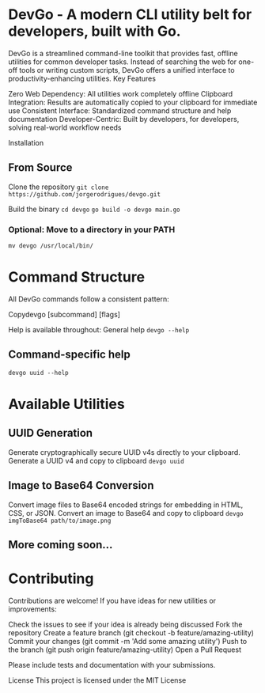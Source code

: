 # DevGo - A modern CLI utility belt for developers, built with Go.

DevGo is a streamlined command-line toolkit that provides fast, offline utilities for common developer tasks. Instead of searching the web for one-off tools or writing custom scripts, DevGo offers a unified interface to productivity-enhancing utilities.
Key Features

Zero Web Dependency: All utilities work completely offline
Clipboard Integration: Results are automatically copied to your clipboard for immediate use
Consistent Interface: Standardized command structure and help documentation
Developer-Centric: Built by developers, for developers, solving real-world workflow needs

Installation

## From Source
Clone the repository
```git clone https://github.com/jorgerodrigues/devgo.git```

Build the binary
`cd devgo`
`go build -o devgo main.go`

### Optional: Move to a directory in your PATH
`mv devgo /usr/local/bin/`

# Command Structure
All DevGo commands follow a consistent pattern:

Copydevgo <command> [subcommand] [flags]

Help is available throughout:
General help
`devgo --help`

## Command-specific help
`devgo uuid --help`

# Available Utilities
## UUID Generation
Generate cryptographically secure UUID v4s directly to your clipboard.
Generate a UUID v4 and copy to clipboard
`devgo uuid`

## Image to Base64 Conversion
Convert image files to Base64 encoded strings for embedding in HTML, CSS, or JSON.
Convert an image to Base64 and copy to clipboard
`devgo imgToBase64 path/to/image.png`

## More coming soon...

# Contributing
Contributions are welcome! If you have ideas for new utilities or improvements:

Check the issues to see if your idea is already being discussed
Fork the repository
Create a feature branch (git checkout -b feature/amazing-utility)
Commit your changes (git commit -m 'Add some amazing utility')
Push to the branch (git push origin feature/amazing-utility)
Open a Pull Request

Please include tests and documentation with your submissions.

License
This project is licensed under the MIT License
